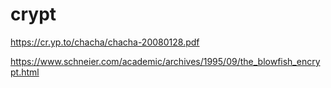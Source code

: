 # crypt


https://cr.yp.to/chacha/chacha-20080128.pdf

https://www.schneier.com/academic/archives/1995/09/the_blowfish_encrypt.html

